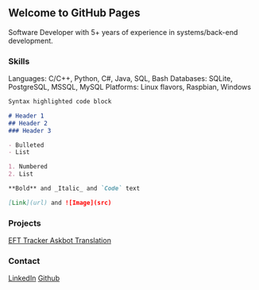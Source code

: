 ## Welcome to GitHub Pages

Software Developer with 5+ years of experience in systems/back-end development.

### Skills

Languages: C/C++, Python, C#, Java, SQL, Bash
Databases: SQLite, PostgreSQL, MSSQL, MySQL
Platforms: Linux flavors, Raspbian, Windows

```markdown
Syntax highlighted code block

# Header 1
## Header 2
### Header 3

- Bulleted
- List

1. Numbered
2. List

**Bold** and _Italic_ and `Code` text

[Link](url) and ![Image](src)
```

### Projects

[EFT Tracker ](url)
[Askbot Translation](url)

### Contact

[LinkedIn](https://www.linkedin.com/in/bilegdemberel-khurelchuluun-02a4b978/) 
[Github](https://github.com/Bilg21)
